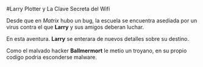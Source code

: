 #Larry Plotter y La Clave Secreta del Wifi

Desde que en *Matrix* hubo un bug, la escuela se encuentra asediada por un virus contra el que **Larry** y 
sus amigos deberan luchar.

En esta aventura. **Larry** se enterara de nuevos detalles sobre su destino.

Como el malvado hacker **Ballmermort** le metio un troyano, en su propio codigo podria esconderse malware.
